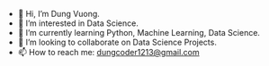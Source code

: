 - 👋 Hi, I’m Dung Vuong.
- 👀 I’m interested in Data Science.
- 🌱 I’m currently learning Python, Machine Learning, Data Science.
- 💞️ I’m looking to collaborate on Data Science Projects.
- 📫 How to reach me: dungcoder1213@gmail.com

<!---
dungcoder1213/dungcoder1213 is a ✨ special ✨ repository because its `README.md` (this file) appears on your GitHub profile.
You can click the Preview link to take a look at your changes.
--->
